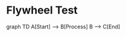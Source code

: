 
# Flywheel Test

<script src="https://cdn.jsdelivr.net/npm/mermaid@8/dist/mermaid.min.js"></script>

<script>
    mermaid.initialize({startOnLoad:true});
</script>


<div class="mermaid">
graph TD
    A[Start] --> B[Process]
    B --> C[End]
</div>